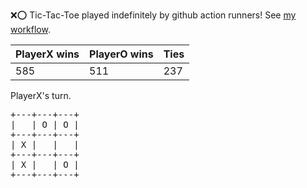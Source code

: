 :x::o: Tic-Tac-Toe played indefinitely by github action runners! See [my workflow](.github/workflows/play.yaml).

|PlayerX wins|PlayerO wins|Ties|
|-|-|-|
|585|511|237|

PlayerX's turn.

<pre>
+---+---+---+
|   | O | O |
+---+---+---+
| X |   |   |
+---+---+---+
| X |   | O |
+---+---+---+
</pre>